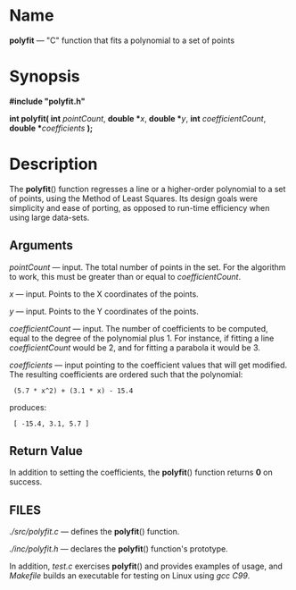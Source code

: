 Name
====

**polyfit** — "C" function that fits a polynomial to a set of points

Synopsis
========

**#include "polyfit.h"**

__int polyfit( int__ _pointCount_, **double \***_x_, **double \***_y_,  __int__ _coefficientCount_, **double \***_coefficients_ __);__

Description
===========

The **polyfit**() function regresses a line or a higher-order polynomial to a set of points, using the Method of Least Squares. Its design goals were simplicity and ease of porting, as opposed to run-time efficiency when using large data-sets.

Arguments
---------
_pointCount_ — input. The total number of points in the set. For the algorithm to work, this must be greater than or equal to _coefficientCount_.

_x_  — input. Points to the X coordinates of the points.

_y_ — input. Points to the Y coordinates of the points.

_coefficientCount_ — input. The number of coefficients to be computed, equal to the degree of the polynomial plus 1. For instance, if fitting a line _coefficientCount_ would be 2, and for fitting a parabola it would be 3.

_coefficients_ — input pointing to the coefficient values that will get modified. The resulting coefficients are ordered   such that the polynomial:

     (5.7 * x^2) + (3.1 * x) - 15.4
     
produces:

     [ -15.4, 3.1, 5.7 ] 


Return Value
------------
In addition to setting the coefficients, the **polyfit**() function returns **0** on success.

FILES
-----
*./src/polyfit.c* — defines the **polyfit**() function.

*./inc/polyfit.h* — declares the **polyfit**() function's prototype.

In addition, *test.c* exercises **polyfit**() and provides examples of usage, and *Makefile* builds an executable for testing on Linux using _gcc C99_.
